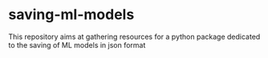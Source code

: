 # saving-ml-models
This repository aims at gathering resources for a python package dedicated to the saving of ML models in json format 
